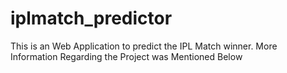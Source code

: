# iplmatch_predictor
This is an Web Application to predict the IPL Match winner. More Information Regarding the Project was Mentioned Below
